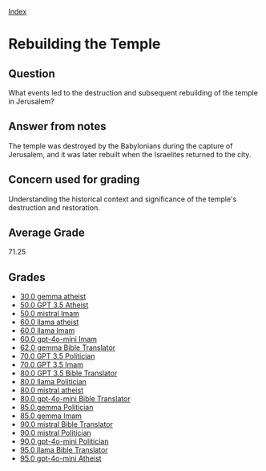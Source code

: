 
[Index](../../index.md)
# Rebuilding the Temple
## Question
What events led to the destruction and subsequent rebuilding of the temple in Jerusalem?

## Answer from notes
The temple was destroyed by the Babylonians during the capture of Jerusalem, and it was later rebuilt when the Israelites returned to the city.

## Concern used for grading
Understanding the historical context and significance of the temple's destruction and restoration.

## Average Grade
71.25

## Grades
 * [30.0 gemma atheist](../answers/gemma_atheist/Rebuilding_the_Temple.md)
 * [50.0 GPT 3.5 Atheist](../answers/GPT_3.5_Atheist/Rebuilding_the_Temple.md)
 * [50.0 mistral Imam](../answers/mistral_Imam/Rebuilding_the_Temple.md)
 * [60.0 llama atheist](../answers/llama_atheist/Rebuilding_the_Temple.md)
 * [60.0 llama Imam](../answers/llama_Imam/Rebuilding_the_Temple.md)
 * [60.0 gpt-4o-mini Imam](../answers/gpt-4o-mini_Imam/Rebuilding_the_Temple.md)
 * [62.0 gemma Bible Translator](../answers/gemma_Bible_Translator/Rebuilding_the_Temple.md)
 * [70.0 GPT 3.5 Politician](../answers/GPT_3.5_Politician/Rebuilding_the_Temple.md)
 * [70.0 GPT 3.5 Imam](../answers/GPT_3.5_Imam/Rebuilding_the_Temple.md)
 * [80.0 GPT 3.5 Bible Translator](../answers/GPT_3.5_Bible_Translator/Rebuilding_the_Temple.md)
 * [80.0 llama Politician](../answers/llama_Politician/Rebuilding_the_Temple.md)
 * [80.0 mistral atheist](../answers/mistral_atheist/Rebuilding_the_Temple.md)
 * [80.0 gpt-4o-mini Bible Translator](../answers/gpt-4o-mini_Bible_Translator/Rebuilding_the_Temple.md)
 * [85.0 gemma Politician](../answers/gemma_Politician/Rebuilding_the_Temple.md)
 * [85.0 gemma Imam](../answers/gemma_Imam/Rebuilding_the_Temple.md)
 * [90.0 mistral Bible Translator](../answers/mistral_Bible_Translator/Rebuilding_the_Temple.md)
 * [90.0 mistral Politician](../answers/mistral_Politician/Rebuilding_the_Temple.md)
 * [90.0 gpt-4o-mini Politician](../answers/gpt-4o-mini_Politician/Rebuilding_the_Temple.md)
 * [95.0 llama Bible Translator](../answers/llama_Bible_Translator/Rebuilding_the_Temple.md)
 * [95.0 gpt-4o-mini Atheist](../answers/gpt-4o-mini_Atheist/Rebuilding_the_Temple.md)
